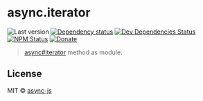 # async.iterator

![Last version](https://img.shields.io/github/tag/async-js/async.iterator.svg?style=flat-square)
[![Dependency status](http://img.shields.io/david/async-js/async.iterator.svg?style=flat-square)](https://david-dm.org/async-js/async.iterator)
[![Dev Dependencies Status](http://img.shields.io/david/dev/async-js/async.iterator.svg?style=flat-square)](https://david-dm.org/async-js/async.iterator#info=devDependencies)
[![NPM Status](http://img.shields.io/npm/dm/async.iterator.svg?style=flat-square)](https://www.npmjs.org/package/async.iterator)
[![Donate](https://img.shields.io/badge/donate-paypal-blue.svg?style=flat-square)](https://paypal.me/kikobeats)

> [async#iterator](https://github.com/async-js/async#async.iterator) method as module.

## License

MIT © [async-js](https://github.com/async-js)
